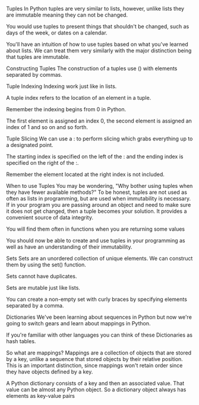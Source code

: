 Tuples
In Python tuples are very similar to lists, however, unlike lists they are immutable meaning they can not be changed.

You would use tuples to present things that shouldn't be changed, such as days of the week, or dates on a calendar.

You'll have an intuition of how to use tuples based on what you've learned about lists. We can treat them very similarly with the major distinction being that tuples are immutable.

Constructing Tuples
The construction of a tuples use () with elements separated by commas.


Tuple Indexing
Indexing work just like in lists.

A tuple index refers to the location of an element in a tuple.

Remember the indexing begins from 0 in Python.

The first element is assigned an index 0, the second element is assigned an index of 1 and so on and so forth.


Tuple Slicing
We can use a : to perform slicing which grabs everything up to a designated point.

The starting index is specified on the left of the : and the ending index is specified on the right of the :.

Remember the element located at the right index is not included.




When to use Tuples
You may be wondering, "Why bother using tuples when they have fewer available methods?" To be honest, tuples are not used as often as lists in programming, but are used when immutability is necessary. If in your program you are passing around an object and need to make sure it does not get changed, then a tuple becomes your solution. It provides a convenient source of data integrity.

You will find them often in functions when you are returning some values

You should now be able to create and use tuples in your programming as well as have an understanding of their immutability.




Sets
Sets are an unordered collection of unique elements. We can construct them by using the set() function.

Sets cannot have duplicates.

Sets are mutable just like lists.

You can create a non-empty set with curly braces by specifying elements separated by a comma.





Dictionaries
We've been learning about sequences in Python but now we're going to switch gears and learn about mappings in Python.

If you're familiar with other languages you can think of these Dictionaries as hash tables.

So what are mappings? Mappings are a collection of objects that are stored by a key, unlike a sequence that stored objects by their relative position. This is an important distinction, since mappings won't retain order since they have objects defined by a key.

A Python dictionary consists of a key and then an associated value. That value can be almost any Python object. So a dictionary object always has elements as key-value pairs





